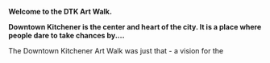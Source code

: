**Welcome to the DTK Art Walk.**

**Downtown Kitchener is the center and heart of the city. It is a place where people dare to take chances by....**

The Downtown Kitchener Art Walk was just that - a vision for the